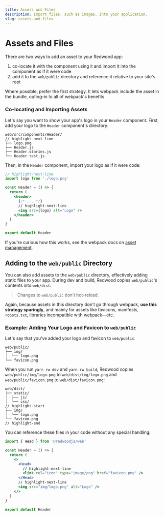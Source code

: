 ```yaml
---
title: Assets and Files
description: Import files, such as images, into your application.
slug: assets-and-files
---
```

# Assets and Files

There are two ways to add an asset to your Redwood app:

1. co-locate it with the component using it and import it into the component as if it were code
2. add it to the `web/public` directory and reference it relative to your site's root

Where possible, prefer the first strategy.
It lets webpack include the asset in the bundle, opting-in to all of webpack's benefits.

### Co-locating and Importing Assets

Let's say you want to show your app's logo in your `Header` component.
First, add your logo to the `Header` component's directory:

```text
web/src/components/Header/
// highlight-next-line
├── logo.png
├── Header.js
├── Header.stories.js
└── Header.test.js
```

Then, in the `Header` component, import your logo as if it were code:

```jsx title="web/src/components/Header/Header.js"
// highlight-next-line
import logo from './logo.png'

const Header = () => {
  return (
    <header>
      {/* ... */}
      // highlight-next-line
      <img src={logo} alt="Logo" />
    </header>
  )
}

export default Header
```

If you're curious how this works, see the webpack docs on [asset management](https://webpack.js.org/guides/asset-management/).

## Adding to the `web/public` Directory

You can also add assets to the `web/public` directory, effectively adding static files to your app.
During dev and build, Redwood copies `web/public`'s contents into `web/dist`.

> Changes to `web/public` don't hot-reload.

Again, because assets in this directory don't go through webpack, **use this strategy sparingly**, and mainly for assets like favicons, manifests, `robots.txt`, libraries incompatible with webpack—etc.

### Example: Adding Your Logo and Favicon to `web/public`

Let's say that you've added your logo and favicon to `web/public`:

```
web/public/
├── img/
│  └── logo.png
└── favicon.png
```

When you run `yarn rw dev` and `yarn rw build`, Redwood copies
`web/public/img/logo.png` to `web/dist/img/logo.png` and `web/public/favicon.png` to `web/dist/favicon.png`:

```text
web/dist/
├── static/
│  ├── js/
│  └── css/
// highlight-start
├── img/
│  └── logo.png
└── favicon.png
// highlight-end
```

You can reference these files in your code without any special handling:

```jsx title="web/src/components/Header/Header.js"
import { Head } from '@redwoodjs/web'

const Header = () => {
  return (
    <>
      <Head>
        // highlight-next-line
        <link rel="icon" type="image/png" href="favicon.png" />
      </Head>
      // highlight-next-line
      <img src="img/logo.png" alt="Logo" />
    </>
  )
}

export default Header
```
